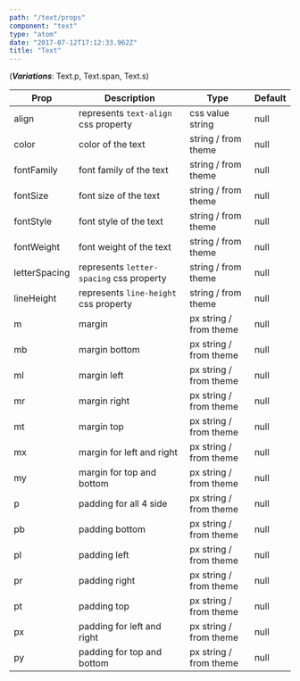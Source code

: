 ```yaml
---
path: "/text/props"
component: "text"
type: "atom"
date: "2017-07-12T17:12:33.962Z"
title: "Text"
---
```


(***Variations***: Text.p, Text.span, Text.s)

| Prop | Description | Type | Default |
| ------ | ----------- | ---- | ------- |
| align | represents `text-align` css property | css value string | null |
| color | color of the text | string / from theme | null |
| fontFamily | font family of the text | string / from theme | null |
| fontSize | font size of the text | string / from theme | null |
| fontStyle | font style of the text | string / from theme | null |
| fontWeight | font weight of the text | string / from theme | null |
| letterSpacing | represents `letter-spacing` css property | string / from theme | null |
| lineHeight | represents `line-height` css property | string / from theme | null |
| m | margin | px string / from theme| null |
| mb | margin bottom | px string / from theme| null |
| ml | margin left | px string / from theme| null |
| mr | margin right | px string / from theme| null |
| mt | margin top | px string / from theme| null |
| mx | margin for left and right | px string / from theme| null |
| my | margin for top and bottom | px string / from theme| null |
| p | padding for all 4 side | px string / from theme| null |
| pb | padding bottom | px string / from theme| null |
| pl | padding left | px string / from theme| null |
| pr | padding right | px string / from theme| null |
| pt | padding top | px string / from theme| null |
| px | padding for left and right | px string / from theme| null |
| py | padding for top and bottom | px string / from theme| null |